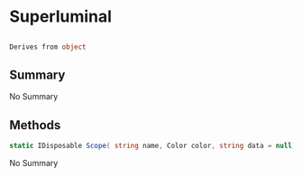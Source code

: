 # Superluminal

## 
```c#
Derives from object
```

## Summary

No Summary
## Methods

```c#
static IDisposable Scope( string name, Color color, string data = null) 
```
No Summary
